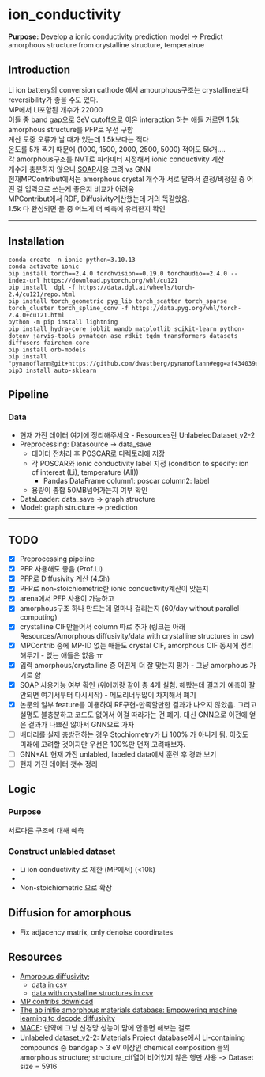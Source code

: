 # ion_conductivity   
**Purpose:** Develop a ionic conductivity prediction model $\rightarrow$ Predict amorphous structure from crystalline structure, temperatrue

## Introduction
Li ion battery의 conversion cathode 에서 amourphous구조는 crystalline보다 reversibility가 좋을 수도 있다.   
MP에서 Li포함된 개수가 22000   
이들 중 band gap으로 3eV cutoff으로 이온 interaction 하는 애들 거르면 1.5k   
amorphous structure를 PFP로 우선 구함   
계산 도중 오류가 날 때가 있는데 1.5k보다는 적다   
온도를 5개 찍기 때문에 (1000, 1500, 2000, 2500, 5000) 적어도 5k개....   
각 amorphous구조를 NVT로 파라미터 지정해서 ionic conductivity 계산   
개수가 충분하지 않으니 [SOAP](https://singroup.github.io/dscribe/1.0.x/tutorials/descriptors/soap.html)사용 고려 vs GNN   
현재MPContribut에서는 amorphous crystal 개수가 서로 달라서 결정/비정질 중 어떤 걸 입력으로 쓰는게 좋은지 비교가 어려움   
MPContribut에서 RDF, Diffusivity계산했는데 거의 똑같았음.   
1.5k 다 완성되면 둘 중 어느게 더 예측에 유리한지 확인   

-----------
## Installation
```
conda create -n ionic python=3.10.13
conda activate ionic
pip install torch==2.4.0 torchvision==0.19.0 torchaudio==2.4.0 --index-url https://download.pytorch.org/whl/cu121
pip install  dgl -f https://data.dgl.ai/wheels/torch-2.4/cu121/repo.html
pip install torch_geometric pyg_lib torch_scatter torch_sparse torch_cluster torch_spline_conv -f https://data.pyg.org/whl/torch-2.4.0+cu121.html
python -m pip install lightning
pip install hydra-core joblib wandb matplotlib scikit-learn python-dotenv jarvis-tools pymatgen ase rdkit tqdm transformers datasets diffusers fairchem-core
pip install orb-models
pip install "pynanoflann@git+https://github.com/dwastberg/pynanoflann#egg=af434039ae14bedcbb838a7808924d6689274168"
pip3 install auto-sklearn

```

## Pipeline
### Data
- 현재 가진 데이터 여기에 정리해주세요 - Resources란 UnlabeledDataset_v2-2
- Preprocessing: Datasource $\rightarrow$ data_save
  - 데이터 전처리 후 POSCAR로 디렉토리에 저장
  - 각 POSCAR와 ionic conductivity label 지정 (condition to specify: ion of interest (Li), temperature (All))
    - Pandas DataFrame column1: poscar column2: label
  - 용량이 총합 50MB넘어가는지 여부 확인
- DataLoader: data_save  $\rightarrow$ graph structure
- Model: graph structure $\rightarrow$ prediction

-------------------
## TODO
- [x] Preprocessing pipeline
- [x] PFP 사용해도 좋음 (Prof.Li)
- [x] PFP로 Diffusivity 계산 (4.5h)
- [x] PFP로 non-stoichiometric한 ionic conductivity계산이 맞는지
- [x] arena에서 PFP 사용이 가능하고
- [x] amorphous구조 하나 만드는데 얼마나 걸리는지 (60/day without parallel computing)
- [x] crystalline CIF만들어서 column 따로 추가 (링크는 아래 Resources/Amorphous diffusivity/data with crystalline structures in csv)
- [x] MPContrib 중에 MP-ID 없는 애들도 crystal CIF, amorphous CIF 동시에 정리해두기 - 없는 애들은 없음 ㅠ
- [x] 입력 amorphous/crystalline 중 어떤게 더 잘 맞는지 평가 - 그냥 amorphous 가기로 함
- [x] SOAP 사용가능 여부 확인 (위에꺼랑 같이 총 4개 실험. 해봤는데 결과가 예측이 잘 안되면 여기서부터 다시시작) - 메모리너무많이 차지해서 폐기
- [x] 논문의 일부 feature를 이용하여 RF구현-만족할만한 결과가 나오지 않았음. 그리고 설명도 불충분하고 코드도 없어서 이걸 따라가는 건 폐기. 대신 GNN으로 이전에 얻은 결과가 나쁘진 않아서 GNN으로 가자
- [ ] 배터리를 실제 충방전하는 경우 Stochiometry가 Li 100% 가 아니게 됨. 이것도 미래에 고려할 것이지만 우선은 100%만 먼저 고려해보자.
- [ ] GNN+AL 현재 가진 unlabled, labeled data에서 훈련 후 경과 보기
- [ ] 현재 가진 데이터 갯수 정리

## Logic
### Purpose
서로다른 구조에 대해 예측

### Construct unlabled dataset
- Li ion conductivity 로 제한 (MP에서) (<10k)
- 
- Non-stoichiometric 으로 확장

## Diffusion for amorphous
- Fix adjacency matrix, only denoise coordinates


## Resources
- [Amorpous diffusivity](https://contribs.materialsproject.org/projects/amorphous_diffusivity);
  - [data in csv](https://drive.google.com/file/d/1KZn4WD3NLvlD1lr4PGvCBqZ80Syk5Vzr/view?usp=sharing)
  - [data with crystalline structures in csv](https://drive.google.com/file/d/1-2YsXG4ezZaHTZsnm3l2swgVw0LO7kDI/view?usp=sharing)
- [MP contribs download](https://docs.materialsproject.org/downloading-data/query-and-download-contributed-data)
- [The ab initio amorphous materials database: Empowering machine learning to decode diffusivity](https://ar5iv.labs.arxiv.org/html/2402.00177)
- [MACE](https://github.com/ACEsuit/mace?tab=readme-ov-file): 만약에 그냥 신경망 성능이 맘에 안들면 해보는 걸로
- [Unlabeled dataset_v2-2](https://drive.google.com/file/d/13WIXvU-JAk1IxEu58DT7uotmUYHHekrz/view?usp=sharing): Materials Project database에서 Li-containing compounds 중 bandgap > 3 eV 이상인 chemical composition 들의 amorphous structure; structure_cif열이 비어있지 않은 행만 사용 -> Dataset size = 5916
